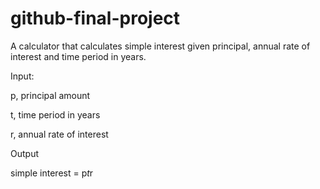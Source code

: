 # github-final-project

A calculator that calculates simple interest given principal, annual rate of interest and time period in years.

Input:
  
   p, principal amount
 
   t, time period in years
  
   r, annual rate of interest

Output

  simple interest = p*t*r
